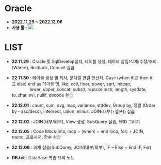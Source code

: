 # Oracle
- __2022.11.29 ~ 2022.12.06__
- __사용 툴__ : <img src="https://img.shields.io/badge/Oracle-F80000?style=flat&logo=Oracle&logoColor=white"/>

# LIST
- __22.11.29__ : Oracle 및 SqlDevelop설치, 테이블 생성, 데이터 삽입/삭제/수정/조회(Where), Rollback, Commit 실습

- __22.11.30__ : 테이블 생성 및 복사, 문자열 연결 연산자, Case (when 비교 then 비교 else) end as 테이블 명, like, 
                ceil, floor, power, sqrt, initcap, 
                <br/>&nbsp;&nbsp;&nbsp;&nbsp;&nbsp;&nbsp;&nbsp;&nbsp;&nbsp;&nbsp;&nbsp;&nbsp;&nbsp;&nbsp;
                lower, upper, concat, substr, replace,instr, length, sysdate, to_char, nvl, nullif, decode 실습

- __22.12.01__ : count, sum, avg, max, variance, stddev, Group by, 정렬 (Order by - asc/desc), intersect, 
                union, minus, JOIN(내부(+셀프)) 실습

- __22.12.02__ : JOIN(내부/외부), View 생성, SubQuery 실습, ERD 그리기

- __22.12.05__ : Code Block(into, loop ~ (when) ~ end loop, for) + JOIN, round, 프로시저, 함수 실습

- __22.12.06__ : 과제 실습(SubQurey, JOIN(내부/외부), IF ~ Else ~ End IF, For)

- __DB.txt__ : DataBase 학습 요약 노트